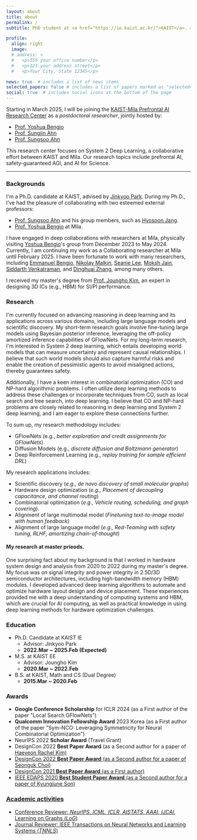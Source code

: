 ```yaml
---
layout: about
title: about
permalink: /
subtitle: PhD student at <a href="https://ie.kaist.ac.kr/">KAIST</a>. <a herf="https://mila.quebec/en/minsu-kim">Collaborating researcher</a> at Mila 

profile:
  align: right
  image:
  # address: >
  #   <p>555 your office number</p>
  #   <p>123 your address street</p>
  #   <p>Your City, State 12345</p>

news: true  # includes a list of news items
selected_papers: false # includes a list of papers marked as "selected={true}"
social: true  # includes social icons at the bottom of the page
---
```


Starting in March 2025, I will be joining the [KAIST-Mila Prefrontal AI Research Center](https://mlml.kaist.ac.kr/pair) as a *postdoctoral researcher*, jointly hosted by:

- [Prof. Yoshua Bengio](https://yoshuabengio.org/)
- [Prof. Sungjin Ahn](https://mlml.kaist.ac.kr/sungjinahn)
- [Prof. Sungsoo Ahn](https://sites.google.com/view/sungsooahn0215/home)

This research center focuses on System 2 Deep Learning, a collaborative effort between KAIST and Mila. Our research topics include prefrontal AI, safety-guaranteed AGI, and AI for Science.

---

### Backgrounds

I'm a Ph.D. candidate at KAIST, advised by [Jinkyoo Park](http://silab.kaist.ac.kr/our-team/). During my Ph.D., I've had the pleasure of collaborating with two esteemed external professors:

- [Prof. Sungsoo Ahn](https://sites.google.com/view/sungsooahn0215/home) and his group members, such as [Hyosoon Jang](https://hsjang0.github.io/hsjang/).
- [Prof. Yoshua Bengio](https://yoshuabengio.org/) at Mila.

I have engaged in deep collaborations with researchers at Mila, physically visiting [Yoshua Bengio](https://yoshuabengio.org/)'s group from December 2023 to May 2024. Currently, I am continuing my work as a <a herf="https://mila.quebec/en/minsu-kim">Collaborating researcher</a> at Mila until February 2025. I have been fortunate to work with many researchers, including [Emmanuel Bengio](https://folinoid.com/), [Nikolay Malkin](https://malkin1729.github.io/), [Seanie Lee](https://seanie12.github.io/), [Moksh Jain](https://mj10.github.io/), [Siddarth Venkatraman](https://hyperpotatoneo.github.io/), and [Dinghuai Zhang](https://zdhnarsil.github.io/), among many others.

I received my master's degree from [Prof. Joungho Kim](https://tera.kaist.ac.kr/), an expert in designing 3D ICs (e.g., HBM) for SI/PI performance.

### Research

I'm currently focused on advancing reasoning in deep learning and its applications across various domains, including large language models and scientific discovery. My short-term research goals involve fine-tuning large models using Bayesian posterior inference, leveraging the off-policy amortized inference capabilities of GFlowNets. For my long-term research, I'm interested in System 2 deep learning, which entails developing world models that can measure uncertainty and represent causal relationships. I believe that such world models should also capture harmful risks and enable the creation of pessimistic agents to avoid misaligned actions, thereby guarantees safety.

Additionally, I have a keen interest in combinatorial optimization (CO) and NP-hard algorithmic problems. I often utilize deep learning methods to address these challenges or incorporate techniques from CO, such as local search and tree search, into deep learning. I believe that CO and NP-hard problems are closely related to reasoning in deep learning and System 2 deep learning, and I am eager to explore these connections further.

To sum up, my research methodology includes:
- GFlowNets (e.g., *better exploration and credit assignments for GFlowNets*)
- Diffusion Models (e.g., *discrete diffusion and Boltzmann generator*)
- Deep Reinforcement Learning (e.g., *replay training for sample efficient DRL*)

My research applications includes:
- Scientific discovery (*e.g., de novo discovery of small molecular graphs*)
- Hardware design optimization (*e.g., Placement of decoupling capacitance, and channel routing*)
- Combinatorial optimization (*e.g., Vehicle routing, scheduling, and graph covering*).
- Alignment of large multimodal model (*Finetuning text-to-image model with human feedback*)
- Alignment of large language model (*e.g., Red-Teaming with safety tuning, RLHF, amortizing chain-of-thought*)

#### My research at master prieods. 

One surprising fact about my background is that I worked in hardware system design and analysis from 2020 to 2022 during my master's degree. My focus was on signal integrity and power integrity in 2.5D/3D semiconductor architectures, including high-bandwidth memory (HBM) modules. I developed advanced deep learning algorithms to automate and optimize hardware layout design and device placement. These experiences provided me with a deep understanding of computing systems and HBM, which are crucial for AI computing, as well as practical knowledge in using deep learning methods for hardware optimization challenges.



### Education 

- Ph.D. Candidate at KAIST IE
  - Advisor: Jinkyoo Park
  - **2022.Mar ~ 2025.Feb (Expected)**
- M.S. at KAIST EE
  - Advisor: Joungho Kim
  - **2020.Mar ~ 2022.Feb**
- B.S. at KAIST, Math and CS (Dual Degree)
  - **2015.Mar ~ 2020.Feb**

### Awards
- **Google Conference Scholarship** for ICLR 2024 (as a First author of the paper "Local Search GFlowNets")
- **Qualcomm Innovation Fellowship Award** 2023 Korea (as a First author of the paper "Sym-NCO: Leveraging Symmetricity for Neural Combinatorial Optimization")
- NeurIPS 2022 **Scholar Award** (Travel Grant)
- DesignCon 2022 **Best Paper Award** (as a Second author for a paper of <a href="https://www.linkedin.com/in/haeyeon-rachel-kim/">Haeyeon Rachel Kim)
- DesignCon 2022 **Best Paper Award** (as a Second author for a paper of <a href="https://www.linkedin.com/in/seonguk-choi-6077731a9/"> Seonguk Choi)
- DesignCon 2021 **Best Paper Award** (as a First author)
- IEEE EDAPS 2020 **Best Student Paper Award** (as a Second author for a paper of <a href="https://www.linkedin.com/in/kyungjune-son-300a9318a/">Kyungjune Son)

### Academic activities

- Conference Reviewer: *NeurIPS*, *ICML*, *ICLR*, *AISTATS*, *AAAI*, *IJCAI*, Learning on Graphs (*LoG*)
- Journal Reviewer: IEEE Transactions on Neural Networks and Learning Systems (*TNNLS*)
